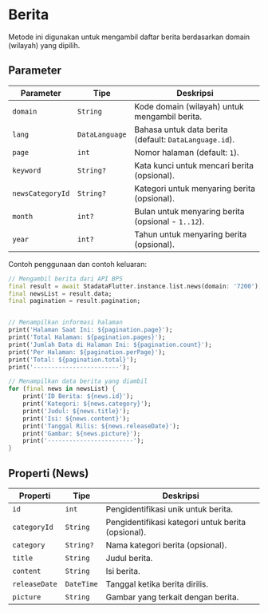 # Berita

Metode ini digunakan untuk mengambil daftar berita berdasarkan domain (wilayah) yang dipilih.

## Parameter

| Parameter        | Tipe           | Deskripsi                                              |
| ---------------- | -------------- | ------------------------------------------------------ |
| `domain`         | `String`       | Kode domain (wilayah) untuk mengambil berita.          |
| `lang`           | `DataLanguage` | Bahasa untuk data berita (default: `DataLanguage.id`). |
| `page`           | `int`          | Nomor halaman (default: `1`).                          |
| `keyword`        | `String?`      | Kata kunci untuk mencari berita (opsional).            |
| `newsCategoryId` | `String?`      | Kategori untuk menyaring berita (opsional).            |
| `month`          | `int?`         | Bulan untuk menyaring berita (opsional - `1..12`).     |
| `year`           | `int?`         | Tahun untuk menyaring berita (opsional).               |

Contoh penggunaan dan contoh keluaran:

```dart
// Mengambil berita dari API BPS
final result = await StadataFlutter.instance.list.news(domain: '7200');
final newsList = result.data;
final pagination = result.pagination;


// Menampilkan informasi halaman
print('Halaman Saat Ini: ${pagination.page}');
print('Total Halaman: ${pagination.pages}');
print('Jumlah Data di Halaman Ini: ${pagination.count}');
print('Per Halaman: ${pagination.perPage}');
print('Total: ${pagination.total}');
print('------------------------');

// Menampilkan data berita yang diambil
for (final news in newsList) {
    print('ID Berita: ${news.id}');
    print('Kategori: ${news.category}');
    print('Judul: ${news.title}');
    print('Isi: ${news.content}');
    print('Tanggal Rilis: ${news.releaseDate}');
    print('Gambar: ${news.picture}');
    print('------------------------');
}

```

## Properti (News)

| Properti      | Tipe       | Deskripsi                                          |
| ------------- | ---------- | -------------------------------------------------- |
| `id`          | `int`      | Pengidentifikasi unik untuk berita.                |
| `categoryId`  | `String`   | Pengidentifikasi kategori untuk berita (opsional). |
| `category`    | `String?`  | Nama kategori berita (opsional).                   |
| `title`       | `String`   | Judul berita.                                      |
| `content`     | `String`   | Isi berita.                                        |
| `releaseDate` | `DateTime` | Tanggal ketika berita dirilis.                     |
| `picture`     | `String`   | Gambar yang terkait dengan berita.                 |
